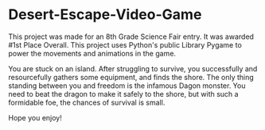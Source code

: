 # Desert-Escape-Video-Game

This project was made for an 8th Grade Science Fair entry. It was awarded #1st Place Overall.
This project uses Python's public Library Pygame to power the movements and animations in the game.

You are stuck on an island. After struggling to survive, you successfully and resourcefully gathers some equipment, and finds the shore. The only thing standing between you and freedom is the infamous Dagon monster. You need to beat the dragon to make it safely to the shore, but with such a formidable foe, the chances of survival is small.

Hope you enjoy!
